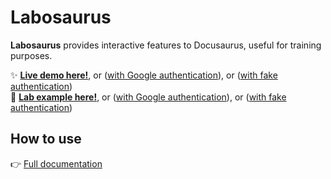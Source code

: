 # Labosaurus

**Labosaurus** provides interactive features to Docusaurus, useful for training purposes.  
  
✨ **[Live demo here!](https://lab.jaouan.dev/docs/hidden)**, or ([with Google authentication](https://lab.jaouan.dev/docs/hidden?enableAuth)), or ([with fake authentication](https://lab.jaouan.dev/docs/hidden?mockAuth))  
🧪 **[Lab example here!](https://lab.jaouan.dev/fake-lab/example)**, or ([with Google authentication](https://lab.jaouan.dev/fake-lab/example?enableAuth)), or ([with fake authentication](https://lab.jaouan.dev/fake-lab/example?mockAuth))  

## How to use
👉 [Full documentation](./packages/labosaurus/README.md)

